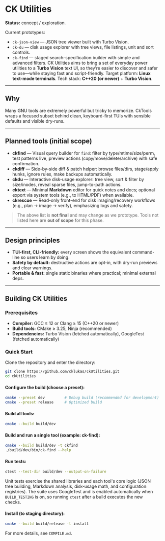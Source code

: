 # CK Utilities

**Status:** concept / exploration.

Current prototypes:

* `ck-json-view` — JSON tree viewer built with Turbo Vision.
* `ck-du` — disk usage explorer with tree views, file listings, unit and sort controls.
* `ck-find` — staged search-specification builder with simple and advanced filters.
CK Utilities aims to bring a set of everyday power utilities to a **Turbo Vision** text UI, so they’re easier to discover and safer to use—while staying fast and script-friendly.
Target platform: **Linux text-mode terminals**.
Tech stack: **C++20 (or newer)** + **Turbo Vision**.

---

## Why

Many GNU tools are extremely powerful but tricky to memorize. CkTools wraps a focused subset behind clean, keyboard-first TUIs with sensible defaults and visible dry-runs.

---

## Planned tools (initial scope)

* **ckfind** — Visual query builder for `find`: filter by type/mtime/size/perm, test patterns live, preview actions (copy/move/delete/archive) with safe confirmation.
* **ckdiff** — Side-by-side diff & patch helper: browse files/dirs, stage/apply hunks, ignore rules, make backups automatically.
* **ckdu** — Interactive disk-usage explorer: tree view, sort & filter by size/inodes, reveal sparse files, jump-to-path actions.
* **cktext** — Minimal **Markdown** editor for quick notes and docs; optional export via system tools (e.g., to HTML/PDF) when available.
* **ckrescue** — Read-only front-end for disk imaging/recovery workflows (e.g., plan → image → verify), emphasizing logs and safety.

> The above list is **not final** and may change as we prototype. Tools not listed here are **out of scope** for this phase.

---

## Design principles

* **TUI-first, CLI-friendly:** every screen shows the equivalent command-line so users learn by doing.
* **Safety by default:** destructive actions are opt-in, with dry-run previews and clear warnings.
* **Portable & fast:** single static binaries where practical; minimal external deps.

---


## Building CK Utilities

### Prerequisites

- **Compiler:** GCC ≥ 12 or Clang ≥ 15 (C++20 or newer)
- **Build tools:** CMake ≥ 3.25, Ninja (recommended)
- **Dependencies:** Turbo Vision (fetched automatically), GoogleTest (fetched automatically)

### Quick Start

Clone the repository and enter the directory:

```bash
git clone https://github.com/cklukas/ckUtilities.git
cd ckUtilities
```

#### Configure the build (choose a preset):

```bash
cmake --preset dev         # Debug build (recommended for development)
cmake --preset release     # Optimized build
```

#### Build all tools:

```bash
cmake --build build/dev
```

#### Build and run a single tool (example: ck-find):

```bash
cmake --build build/dev -t ckfind
./build/dev/bin/ck-find --help
```

#### Run tests:

```bash
ctest --test-dir build/dev --output-on-failure
```

Unit tests exercise the shared libraries and each tool's core logic (JSON tree building, Markdown analysis, disk-usage math, and
configuration registries). The suite uses GoogleTest and is enabled automatically when `BUILD_TESTING` is on, so running `ctest`
after a build executes the new checks.

#### Install (to staging directory):

```bash
cmake --build build/release -t install
```

For more details, see `COMPILE.md`.
